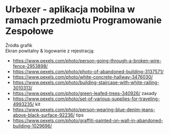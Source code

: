 # Urbexer - aplikacja mobilna w ramach przedmiotu Programowanie Zespołowe


Źródła grafik\
Ekran powitalny & logowanie z rejestracją:
  - https://www.pexels.com/photo/person-going-through-a-broken-wire-fence-2953898/
  - https://www.pexels.com/photo/photo-of-abandoned-building-3137571/
  - https://www.pexels.com/photo/white-concrete-hallway-3476030/
  - https://www.pexels.com/photo/building-staircase-with-white-railing-3010313/
  - https://www.pexels.com/photo/green-leafed-trees-340926/ zasady
  - https://www.pexels.com/photo/set-of-various-supplies-for-traveling-4993235/ kit
  - https://www.pexels.com/photo/person-wearing-blue-denim-jeans-above-black-surface-92236/ tips
  - https://www.pexels.com/photo/graffiti-painted-on-wall-in-abandoned-building-1029696/
